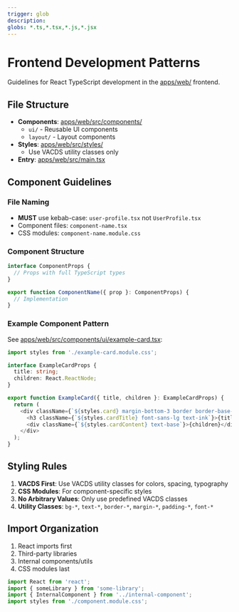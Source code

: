 ```yaml
---
trigger: glob
description:
globs: *.ts,*.tsx,*.js,*.jsx
---
```


# Frontend Development Patterns

Guidelines for React TypeScript development in the [apps/web/](mdc:apps/web/) frontend.

## File Structure

- **Components**: [apps/web/src/components/](mdc:apps/web/src/components/) 
  - `ui/` - Reusable UI components
  - `layout/` - Layout components
- **Styles**: [apps/web/src/styles/](mdc:apps/web/src/styles/) 
  - Use VACDS utility classes only
- **Entry**: [apps/web/src/main.tsx](mdc:apps/web/src/main.tsx)

## Component Guidelines

### File Naming
- **MUST** use kebab-case: `user-profile.tsx` not `UserProfile.tsx`
- Component files: `component-name.tsx`
- CSS modules: `component-name.module.css`

### Component Structure
```typescript
interface ComponentProps {
  // Props with full TypeScript types
}

export function ComponentName({ prop }: ComponentProps) {
  // Implementation
}
```

### Example Component Pattern
See [apps/web/src/components/ui/example-card.tsx](mdc:apps/web/src/components/ui/example-card.tsx):
```typescript
import styles from './example-card.module.css';

interface ExampleCardProps {
  title: string;
  children: React.ReactNode;
}

export function ExampleCard({ title, children }: ExampleCardProps) {
  return (
    <div className={`${styles.card} margin-bottom-3 border border-base-dark bg-base-lightest`}>
      <h3 className={`${styles.cardTitle} font-sans-lg text-ink`}>{title}</h3>
      <div className={`${styles.cardContent} text-base`}>{children}</div>
    </div>
  );
}
```

## Styling Rules

1. **VACDS First**: Use VACDS utility classes for colors, spacing, typography
2. **CSS Modules**: For component-specific styles
3. **No Arbitrary Values**: Only use predefined VACDS classes
4. **Utility Classes**: `bg-*`, `text-*`, `border-*`, `margin-*`, `padding-*`, `font-*`

## Import Organization

1. React imports first
2. Third-party libraries
3. Internal components/utils
4. CSS modules last

```typescript
import React from 'react';
import { someLibrary } from 'some-library';
import { InternalComponent } from '../internal-component';
import styles from './component.module.css';
```
